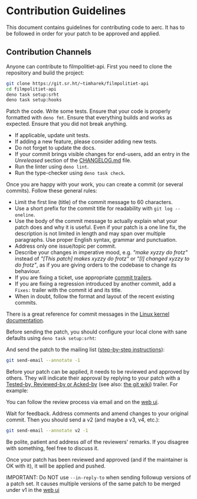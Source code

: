# Contribution Guidelines

This document contains guidelines for contributing code to aerc. It has to be
followed in order for your patch to be approved and applied.

## Contribution Channels

Anyone can contribute to filmpolitiet-api. First you need to clone the repository and build
the project:

```bash
git clone https://git.sr.ht/~timharek/filmpolitiet-api
cd filmpolitiet-api
deno task setup:srht
deno task setup:hooks
```

Patch the code. Write some tests. Ensure that your code is properly formatted
with `deno fmt`. Ensure that everything builds and works as expected. Ensure
that you did not break anything.

- If applicable, update unit tests.
- If adding a new feature, please consider adding new tests.
- Do not forget to update the docs.
- If your commit brings visible changes for end-users, add an entry in the
  _Unreleased_ section of the
  [CHANGELOG.md](https://git.sr.ht/~timharek/filmpolitiet-api/tree/main/item/CHANGELOG.md)
  file.
- Run the linter using `deno lint`.
- Run the type-checker using `deno task check`.

Once you are happy with your work, you can create a commit (or several
commits). Follow these general rules:

- Limit the first line (title) of the commit message to 60 characters.
- Use a short prefix for the commit title for readability with `git log --oneline`.
- Use the body of the commit message to actually explain what your patch does
  and why it is useful. Even if your patch is a one line fix, the description
  is not limited in length and may span over multiple paragraphs. Use proper
  English syntax, grammar and punctuation.
- Address only one issue/topic per commit.
- Describe your changes in imperative mood, e.g. _"make xyzzy do frotz"_
  instead of _"[This patch] makes xyzzy do frotz"_ or _"[I] changed xyzzy to do
  frotz"_, as if you are giving orders to the codebase to change its behaviour.
- If you are fixing a ticket, use appropriate
  [commit trailers](https://man.sr.ht/git.sr.ht/#referencing-tickets-in-git-commit-messages).
- If you are fixing a regression introduced by another commit, add a `Fixes:`
  trailer with the commit id and its title.
- When in doubt, follow the format and layout of the recent existing commits.

There is a great reference for commit messages in the
[Linux kernel documentation](https://www.kernel.org/doc/html/latest/process/submitting-patches.html#describe-your-changes).

Before sending the patch, you should configure your local clone with sane
defaults using `deno task setup:srht`:

And send the patch to the mailing list ([step-by-step
instructions][git-send-email-tutorial]):

```bash
git send-email --annotate -1
```

Before your patch can be applied, it needs to be reviewed and approved by
others. They will indicate their approval by replying to your patch with
a [Tested-by, Reviewed-by or Acked-by][linux-review] (see also: [the git
wiki][git-trailers]) trailer. For example:

You can follow the review process via email and on the [web ui][web-ui].

Wait for feedback. Address comments and amend changes to your original commit.
Then you should send a v2 (and maybe a v3, v4, etc.):

```bash
git send-email --annotate v2 -1
```

Be polite, patient and address _all_ of the reviewers' remarks. If you disagree
with something, feel free to discuss it.

Once your patch has been reviewed and approved (and if the maintainer is OK
with it), it will be applied and pushed.

IMPORTANT: Do NOT use `--in-reply-to` when sending followup versions of a patch
set. It causes multiple versions of the same patch to be merged under v1 in the
[web ui][web-ui]

[web-ui]: https://lists.sr.ht/~timharek/filmpolitiet-api-dev/patches
[git-send-email-tutorial]: https://git-send-email.io/
[git-trailers]: https://git.wiki.kernel.org/index.php/CommitMessageConventions
[linux-review]: https://www.kernel.org/doc/html/latest/process/submitting-patches.html#using-reported-by-tested-by-reviewed-by-suggested-by-and-fixes
